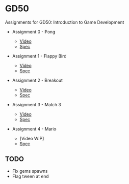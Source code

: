 
# GD50

 Assignments for GD50: Introduction to Game Development

- Assignment 0 - Pong
  - [Video](https://youtu.be/Pl4XFRx5gYs)
  - [Spec](https://docs.cs50.net/games/2020/x/assignments/0/assignment0.html)

- Assignment 1 - Flappy Bird
  - [Video](https://youtu.be/WxNL9tlGBVQ)
  - [Spec](https://docs.cs50.net/games/2020/x/assignments/1/assignment1.html)

- Assignment 2 - Breakout
  - [Video](https://youtu.be/ZYPjQrHvKHY)
  - [Spec](https://docs.cs50.net/games/2020/x/assignments/2/assignment2.html)

- Assignment 3 - Match 3
  - [Video](https://youtu.be/iUD5B81MzdA)
  - [Spec](https://docs.cs50.net/games/2020/x/assignments/3/assignment3.html)

- Assignment 4 - Mario
  - [Video WIP]
  - [Spec](https://docs.cs50.net/games/2020/x/assignments/4/assignment4.html)

## TODO

- Fix gems spawns
- Flag tween at end
